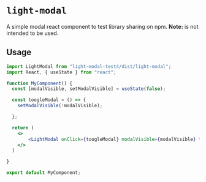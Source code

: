 # `light-modal`

A simple modal react component to test library sharing on npm.
**Note:** is not intended to be used.

## Usage

```jsx
import LightModal from "light-modal-test4/dist/light-modal";
import React, { useState } from "react";

function MyComponent() {
  const [modalVisible, setModalVisible] = useState(false);

  const toogleModal = () => {
    setModalVisible(!modalVisible);

  };

  return (
    <>
        <LightModal onClick={toogleModal} modalVisible={modalVisible} text={"Employee created!"} />
    </>
  )

}

export default MyComponent;

```